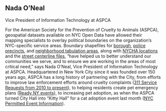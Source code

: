 ## Nada O’Neal

Vice President of Information Technology at ASPCA

For the American Society for the Prevention of Cruelty to Animals (ASPCA), geospatial datasets available on NYC Open Data have allowed their mapping specialists to overlay political boundaries on the organization’s NYC-specific service areas. Boundary shapefiles for [borough](https://data.cityofnewyork.us/City-Government/Borough-Boundaries/tqmj-j8zm), [police precincts](https://data.cityofnewyork.us/Public-Safety/Police-Precincts/78dh-3ptz), and [neighborhood tabulation areas](https://data.cityofnewyork.us/City-Government/Neighborhood-Tabulation-Areas/cpf4-rkhq), along with [NYCHA locations](https://data.cityofnewyork.us/Housing-Development/Map-of-NYCHA-Developments/i9rv-hdr5) and the [street centerline files](https://data.cityofnewyork.us/City-Government/NYC-Street-Centerline-CSCL-/exjm-f27b), “have helped us to better understand our communities we serve, and to ensure we are working in the areas of most critical need,” says Nada O’Neal, Vice President of Information Technology at ASPCA. Headquartered in New York City since it was founded over 150 years ago, ASPCA has a long history of partnering with the City, from efforts to improve law enforcement efforts around cruelty complaints ([311 Service Requests from 2010 to present](https://data.cityofnewyork.us/Social-Services/311-Service-Requests-from-2010-to-Present/erm2-nwe9)), to helping residents create pet emergency plans ([Ready NY events](https://data.cityofnewyork.us/Public-Safety/Ready-NY-Events/hyur-qpyf)), to increasing pet adoption, as when the ASPCA turned City Hall into “Kitty Hall” for a cat adoption event last month ([NYC Permitted Event Information](https://data.cityofnewyork.us/City-Government/NYC-Permitted-Event-Information/tvpp-9vvx)).
